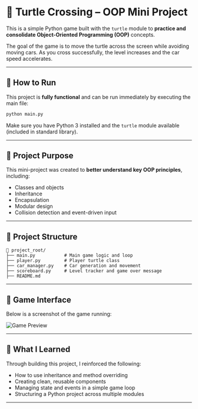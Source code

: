 # 🐢 Turtle Crossing – OOP Mini Project

This is a simple Python game built with the `turtle` module to **practice and consolidate Object-Oriented Programming (OOP)** concepts.

The goal of the game is to move the turtle across the screen while avoiding moving cars. As you cross successfully, the level increases and the car speed accelerates.

---

## 🚀 How to Run

This project is **fully functional** and can be run immediately by executing the main file:

```bash
python main.py
```

Make sure you have Python 3 installed and the `turtle` module available (included in standard library).

---

## 🎯 Project Purpose

This mini-project was created to **better understand key OOP principles**, including:

- Classes and objects
- Inheritance
- Encapsulation
- Modular design
- Collision detection and event-driven input

---

## 📁 Project Structure

```
📁 project_root/
├── main.py           # Main game logic and loop
├── player.py         # Player turtle class
├── car_manager.py    # Car generation and movement
├── scoreboard.py     # Level tracker and game over message
├── README.md
```

---

## 📸 Game Interface

Below is a screenshot of the game running:

![Game Preview](./UI_preview.png)

---

## 🧠 What I Learned

Through building this project, I reinforced the following:

- How to use inheritance and method overriding
- Creating clean, reusable components
- Managing state and events in a simple game loop
- Structuring a Python project across multiple modules

---
